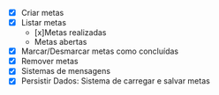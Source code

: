 - [x] Criar metas
- [x] Listar metas
    - [x]Metas realizadas
    - Metas abertas
- [x] Marcar/Desmarcar metas como concluídas
- [x] Remover metas
- [x] Sistemas de mensagens
- [x] Persistir Dados: Sistema de carregar e salvar metas 